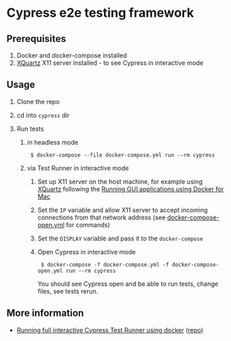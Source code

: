 # Cypress e2e testing framework

## Prerequisites

1. Docker and docker-compose installed
1. [XQuartz](https://www.xquartz.org/) X11 server installed - to see Cypress in interactive mode

## Usage

1. Clone the repo

1. cd into `cypress` dir

1. Run tests

    1. in headless mode

            $ docker-compose --file docker-compose.yml run --rm cypress

    1. via Test Runner in interactive mode

        1. Set up X11 server on the host machine, for example using [XQuartz](https://www.xquartz.org/) following the [Running GUI applications using Docker for Mac](https://sourabhbajaj.com/blog/2017/02/07/gui-applications-docker-mac/)

        1. Set the `IP` variable and allow X11 server to accept incoming connections from that network address (see [docker-compose-open.yml](docker-compose-open.yml) for commands)

        1. Set the `DISPLAY` variable and pass it to the `docker-compose`

        1. Open Cypress in interactive mode

                $ docker-compose -f docker-compose.yml -f docker-compose-open.yml run --rm cypress
            You should see Cypress open and be able to run tests, change files, see tests rerun.




## More information

* [Running full interactive Cypress Test Runner using docker](https://www.cypress.io/blog/2019/05/02/run-cypress-with-a-single-docker-command/) ([repo](https://github.com/bahmutov/demo-docker-cypress-included))
